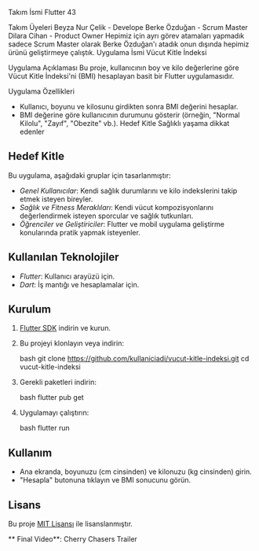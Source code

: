 
Takım İsmi
Flutter 43

Takım Üyeleri
Beyza Nur Çelik - Develope
Berke Özduğan - Scrum Master
Dilara Cihan - Product Owner
Hepimiz için ayrı görev atamaları yapmadık sadece Scrum Master olarak Berke Özduğan'ı atadık onun dışında hepimiz ürünü geliştirmeye çalıştık.
Uygulama İsmi
Vücut Kitle İndeksi

Uygulama Açıklaması
Bu proje, kullanıcının boy ve kilo değerlerine göre Vücut Kitle İndeksi'ni (BMI) hesaplayan basit bir Flutter uygulamasıdır.

Uygulama Özellikleri
- Kullanıcı, boyunu ve kilosunu girdikten sonra BMI değerini hesaplar.
- BMI değerine göre kullanıcının durumunu gösterir (örneğin, "Normal Kilolu", "Zayıf", "Obezite" vb.).
Hedef Kitle
Sağlıklı yaşama dikkat edenler

## Hedef Kitle

Bu uygulama, aşağıdaki gruplar için tasarlanmıştır:

- *Genel Kullanıcılar*: Kendi sağlık durumlarını ve kilo indekslerini takip etmek isteyen bireyler.
- *Sağlık ve Fitness Meraklıları*: Kendi vücut kompozisyonlarını değerlendirmek isteyen sporcular ve sağlık tutkunları.
- *Öğrenciler ve Geliştiriciler*: Flutter ve mobil uygulama geliştirme konularında pratik yapmak isteyenler.

## Kullanılan Teknolojiler

- *Flutter*: Kullanıcı arayüzü için.
- *Dart*: İş mantığı ve hesaplamalar için.

## Kurulum

1. [Flutter SDK](https://flutter.dev/docs/get-started/install) indirin ve kurun.
2. Bu projeyi klonlayın veya indirin:

   bash
   git clone https://github.com/kullaniciadi/vucut-kitle-indeksi.git
   cd vucut-kitle-indeksi
   

3. Gerekli paketleri indirin:

   bash
   flutter pub get
   

4. Uygulamayı çalıştırın:

   bash
   flutter run
   

## Kullanım

- Ana ekranda, boyunuzu (cm cinsinden) ve kilonuzu (kg cinsinden) girin.
- "Hesapla" butonuna tıklayın ve BMI sonucunu görün.


## Lisans

Bu proje [MIT Lisansı](LICENSE) ile lisanslanmıştır.

** Final Video**: Cherry Chasers Trailer



